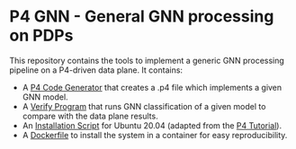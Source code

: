 # P4 GNN - General GNN processing on PDPs

This repository contains the tools to implement a generic GNN processing pipeline on a P4-driven data plane. It contains:
 
 - A [P4 Code Generator](GenerateP4/) that creates a .p4 file which implements a given GNN model.
 - A [Verify Program](VerifyGNN/) that runs GNN classification of a given model to compare with the data plane results.
 - An [Installation Script](P4InstallScriptsUbuntu20/) for Ubuntu 20.04 (adapted from the [P4 Tutorial](https://github.com/p4lang/tutorials/tree/master/vm-ubuntu-20.04)).
 - A [Dockerfile](Docker/) to install the system in a container for easy reproducibility.
